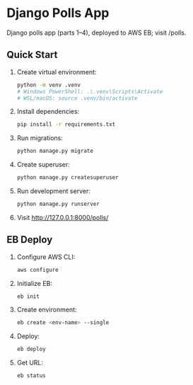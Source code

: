# Django Polls App

Django polls app (parts 1–4), deployed to AWS EB; visit /polls.

## Quick Start

1. Create virtual environment:
   ```bash
   python -m venv .venv
   # Windows PowerShell: .\.venv\Scripts\Activate
   # WSL/macOS: source .venv/bin/activate
   ```

2. Install dependencies:
   ```bash
   pip install -r requirements.txt
   ```

3. Run migrations:
   ```bash
   python manage.py migrate
   ```

4. Create superuser:
   ```bash
   python manage.py createsuperuser
   ```

5. Run development server:
   ```bash
   python manage.py runserver
   ```

6. Visit http://127.0.0.1:8000/polls/

## EB Deploy

1. Configure AWS CLI:
   ```bash
   aws configure
   ```

2. Initialize EB:
   ```bash
   eb init
   ```

3. Create environment:
   ```bash
   eb create <env-name> --single
   ```

4. Deploy:
   ```bash
   eb deploy
   ```

5. Get URL:
   ```bash
   eb status
   ```
